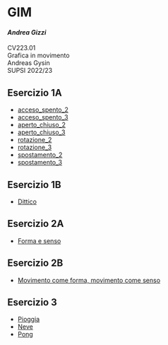 # GIM
#### *Andrea Gizzi*
CV223.01  
Grafica in movimento  
Andreas Gysin  
SUPSI 2022/23  

## Esercizio 1A
- [acceso_spento_2](Esercizio_1A/acceso_spento_2.html)
- [acceso_spento_3](Esercizio_1A/acceso_spento_3.html)
- [aperto_chiuso_2](Esercizio_1A/aperto_chiuso_2.html)
- [aperto_chiuso_3](Esercizio_1A/aperto_chiuso_3.html)
- [rotazione_2](Esercizio_1A/rotazione_2.html)
- [rotazione_3](Esercizio_1A/rotazione_3.html)
- [spostamento_2](Esercizio_1A/spostamento_2.html)
- [spostamento_3](Esercizio_1A/spostamento_3.html)  

## Esercizio 1B
- [Dittico](Esercizio_1B/index.html)

## Esercizio 2A
- [Forma e senso](Esercizio_2A/index.html)

## Esercizio 2B
- [Movimento come forma, movimento come senso](Esercizio_2B/Index.html)

## Esercizio 3
- [Pioggia](Esercizio_3/pioggia/index.html)
- [Neve]()
- [Pong]()
